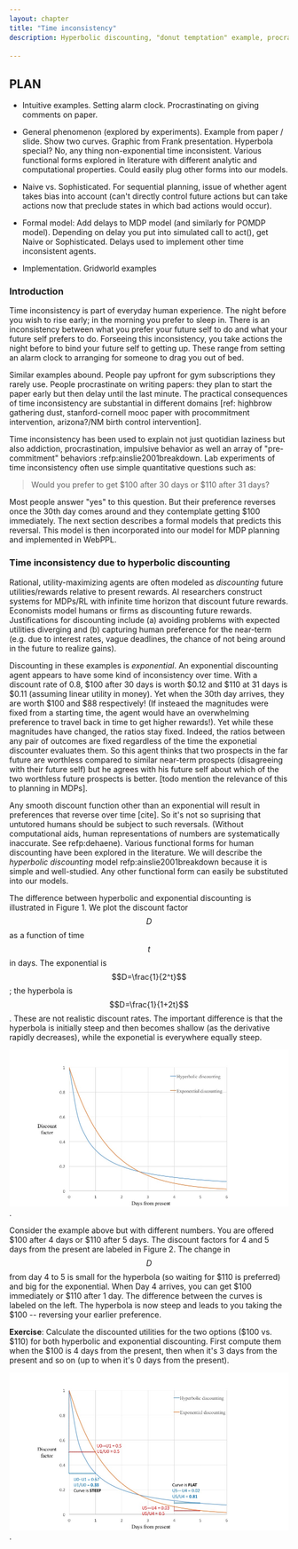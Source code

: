```yaml
---
layout: chapter
title: "Time inconsistency"
description: Hyperbolic discounting, "donut temptation" example, procrastination example (from NIPS workshop paper).

---
```


## PLAN

- Intuitive examples. Setting alarm clock. Procrastinating on giving comments on paper. 

- General phenomenon (explored by experiments). Example from paper / slide. Show two curves. Graphic from Frank presentation. Hyperbola special? No, any thing non-exponential time inconsistent. Various functional forms explored in literature with different analytic and computational properties. Could easily plug other forms into our models.

- Naive vs. Sophisticated. For sequential planning, issue of whether agent takes bias into account (can't directly control future actions but can take actions now that preclude states in which bad actions would occur). 

- Formal model: Add delays to MDP model (and similarly for POMDP model). Depending on delay you put into simulated call to act(), get Naive or Sophisticated. Delays used to implement other time inconsistent agents. 

- Implementation. Gridworld examples

### Introduction
Time inconsistency is part of everyday human experience. The night before you wish to rise early; in the morning you prefer to sleep in. There is an inconsistency between what you prefer your future self to do and what your future self prefers to do. Forseeing this inconsistency, you take actions the night before to bind your future self to getting up. These range from setting an alarm clock to arranging for someone to drag you out of bed.

Similar examples abound. People pay upfront for gym subscriptions they rarely use. People procrastinate on writing papers: they plan to start the paper early but then delay until the last minute. The practical consequences of time inconsistency are substantial in different domains [ref: highbrow gathering dust, stanford-cornell mooc paper with procommitment intervention, arizona?/NM birth control intervention]. 

Time inconsistency has been used to explain not just quotidian laziness but also addiction, procrastination, impulsive behavior as well an array of "pre-commitment" behaviors :refp:ainslie2001breakdown. Lab experiments of time inconsistency often use simple quantitative questions such as:

<blockquote>Would you prefer to get $100 after 30 days or $110 after 31 days?
</blockquote>

Most people answer "yes" to this question. But their preference reverses once the 30th day comes around and they contemplate getting $100 immediately. The next section describes a formal models that predicts this reversal. This model is then incorporated into our model for MDP planning and implemented in WebPPL. 

### Time inconsistency due to hyperbolic discounting
Rational, utility-maximizing agents are often modeled as *discounting* future utilities/rewards relative to present rewards. AI researchers construct systems for MDPs/RL with infinite time horizon that discount future rewards. Economists model humans or firms as discounting future rewards. Justifications for discounting include (a) avoiding problems with expected utilities diverging and (b) capturing human preference for the near-term (e.g. due to interest rates, vague deadlines, the chance of not being around in the future to realize gains).

Discounting in these examples is *exponential*. An exponential discounting agent appears to have some kind of inconsistency over time. With a discount rate of 0.8, $100 after 30 days is worth $0.12 and $110 at 31 days is $0.11 (assuming linear utility in money). Yet when the 30th day arrives, they are worth $100 and $88 respectively! (If insteaed the magnitudes were fixed from a starting time, the agent would have an overwhelming preference to travel back in time to get higher rewards!). Yet while these magnitudes have changed, the ratios stay fixed. Indeed, the ratios between any pair of outcomes are fixed regardless of the time the exponetial discounter evaluates them. So this agent thinks that two prospects in the far future are worthless compared to similar near-term prospects (disagreeing with their future self) but he agrees with his future self about which of the two worthless future prospects is better. [todo mention the relevance of this to planning in MDPs]. 

Any smooth discount function other than an exponential will result in preferences that reverse over time [cite]. So it's not so suprising that untutored humans should be subject to such reversals. (Without computational aids, human representations of numbers are systematically inaccurate. See refp:dehaene). Various functional forms for human discounting have been explored in the literature. We will describe the *hyperbolic discounting* model refp:ainslie2001breakdown because it is simple and well-studied. Any other functional form can easily be substituted into our models. 

The difference between hyperbolic and exponential discounting is illustrated in Figure 1. We plot the discount factor $$D$$ as a function of time $$t$$ in days. The exponential is $$D=\frac{1}{2^t}$$; the hyperbola is $$D=\frac{1}{1+2t}$$. These are not realistic discount rates. The important difference is that the hyperbola is initially steep and then becomes shallow (as the derivative rapidly decreases), while the exponetial is everywhere equally steep. 

![Figure 1](/assets/img/hyperbolic_no_label.jpg). 

Consider the example above but with different numbers. You are offered $100 after 4 days or $110 after 5 days. The discount factors for 4 and 5 days from the present are labeled in Figure 2. The change in $$D$$ from day 4 to 5 is small for the hyperbola (so waiting for $110 is preferred) and big for the exponential. When Day 4 arrives, you can get $100 immediately or $110 after 1 day. The difference between the curves is labeled on the left. The hyperbola is now steep and leads to you taking the $100 -- reversing your earlier preference.

**Exercise**: Calculate the discounted utilities for the two options ($100 vs. $110) for both hyperbolic and exponential discounting. First compute them when the $100 is 4 days from the present, then when it's 3 days from the present and so on (up to when it's 0 days from the present). 

![Figure 2](/assets/img/hyperbolic_label.jpg). 









